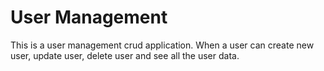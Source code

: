 # User Management

<p>This is a user management crud application. When a user can create new user, update user, delete user and see all the user data.</p>
